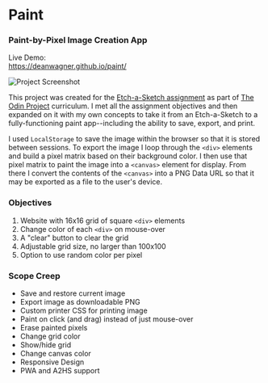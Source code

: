 # Paint
### Paint-by-Pixel Image Creation App

Live Demo:  
https://deanwagner.github.io/paint/

![Project Screenshot](https://deanwagner.github.io/paint/img/paint-screenshot.png)

This project was created for the [Etch-a-Sketch assignment](https://www.theodinproject.com/paths/foundations/courses/foundations/lessons/etch-a-sketch-project) as part of [The Odin Project](https://www.theodinproject.com) curriculum. I met all the assignment objectives and then expanded on it with my own concepts to take it from an Etch-a-Sketch to a fully-functioning paint app--including the ability to save, export, and print.

I used `LocalStorage` to save the image within the browser so that it is stored between sessions. To export the image I loop through the `<div>` elements and build a pixel matrix based on their background color. I then use that pixel matrix to paint the image into a `<canvas>` element for display. From there I convert the contents of the `<canvas>` into a PNG Data URL so that it may be exported as a file to the user's device.

### Objectives

1. Website with 16x16 grid of square `<div>` elements
2. Change color of each `<div>` on mouse-over
3. A "clear" button to clear the grid
4. Adjustable grid size, no larger than 100x100
5. Option to use random color per pixel

### Scope Creep

* Save and restore current image
* Export image as downloadable PNG
* Custom printer CSS for printing image
* Paint on click (and drag) instead of just mouse-over
* Erase painted pixels
* Change grid color
* Show/hide grid
* Change canvas color
* Responsive Design
* PWA and A2HS support